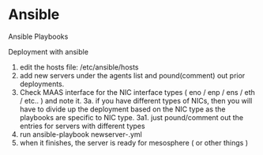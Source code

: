 # Ansible
Ansible Playbooks

Deployment with ansible
1. edit the hosts file: /etc/ansible/hosts
2. add new servers under the agents list and pound(comment) out prior deployments.
3. Check MAAS interface for the NIC interface types ( eno / enp / ens / eth / etc.. ) and note it.
3a. if you have different types of NICs, then you will have to divide up the deployment based on the NIC type as the playbooks are specific to NIC type.
3a1. just pound/comment out the entries for servers with different types
4. run ansible-playbook newserver-<NICTYPEHERE>.yml
5. when it finishes, the server is ready for mesosphere ( or other things )
